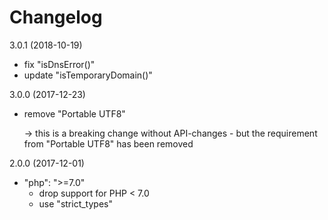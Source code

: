 Changelog
=========

3.0.1 (2018-10-19)

- fix "isDnsError()"
- update "isTemporaryDomain()"


3.0.0 (2017-12-23)

- remove "Portable UTF8"

  -> this is a breaking change without API-changes - but the requirement
  from "Portable UTF8" has been removed


2.0.0 (2017-12-01)

- "php": ">=7.0" 
  * drop support for PHP < 7.0
  * use "strict_types"
